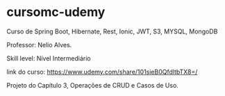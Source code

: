 # cursomc-udemy

Curso de Spring Boot, Hibernate, Rest, Ionic, JWT, S3, MYSQL, MongoDB

Professor: Nelio Alves.

Skill level: Nível Intermediário

link do curso: https://www.udemy.com/share/101sieB0QfdltbTX8=/

Projeto do Capítulo 3, Operações de CRUD e Casos de Uso.
